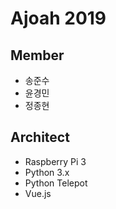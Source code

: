 # Ajoah 2019

## Member
- 송준수
- 윤경민
- 정종현

## Architect
- Raspberry Pi 3
- Python 3.x
- Python Telepot
- Vue.js
